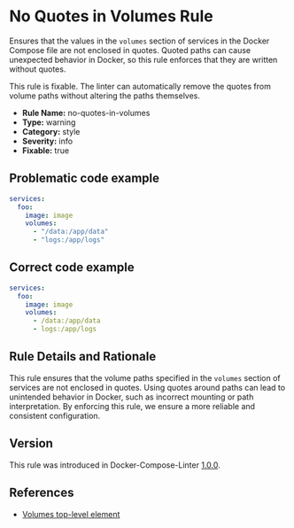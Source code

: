 # No Quotes in Volumes Rule

Ensures that the values in the `volumes` section of services in the Docker Compose file are not enclosed in quotes.
Quoted paths can cause unexpected behavior in Docker, so this rule enforces that they are written without quotes.

This rule is fixable. The linter can automatically remove the quotes from volume paths without altering the paths
themselves.

- **Rule Name:** no-quotes-in-volumes
- **Type:** warning
- **Category:** style
- **Severity:** info
- **Fixable:** true

## Problematic code example

```yaml
services:
  foo:
    image: image
    volumes:
      - "/data:/app/data"
      - "logs:/app/logs"
```

## Correct code example

```yaml
services:
  foo:
    image: image
    volumes:
      - /data:/app/data
      - logs:/app/logs
```

## Rule Details and Rationale

This rule ensures that the volume paths specified in the `volumes` section of services are not enclosed in quotes. Using
quotes around paths can lead to unintended behavior in Docker, such as incorrect mounting or path interpretation. By
enforcing this rule, we ensure a more reliable and consistent configuration.

## Version

This rule was introduced in Docker-Compose-Linter [1.0.0](https://github.com/zavoloklom/docker-compose-linter/releases).

## References

- [Volumes top-level element](https://docs.docker.com/reference/compose-file/volumes/)
